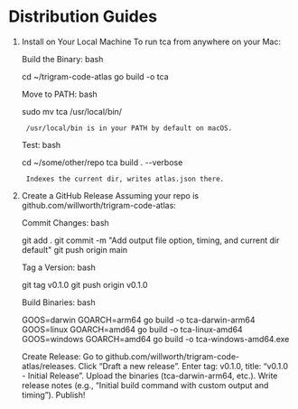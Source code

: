 # Distribution Guides
1. Install on Your Local Machine
To run tca from anywhere on your Mac:

    Build the Binary:
    bash

    cd ~/trigram-code-atlas
    go build -o tca

    Move to PATH:
    bash

    sudo mv tca /usr/local/bin/

        /usr/local/bin is in your PATH by default on macOS.
    Test:
    bash

    cd ~/some/other/repo
    tca build . --verbose

        Indexes the current dir, writes atlas.json there.

2. Create a GitHub Release
Assuming your repo is github.com/willworth/trigram-code-atlas:

    Commit Changes:
    bash

    git add .
    git commit -m "Add output file option, timing, and current dir default"
    git push origin main

    Tag a Version:
    bash

    git tag v0.1.0
    git push origin v0.1.0

    Build Binaries:
    bash

    GOOS=darwin GOARCH=arm64 go build -o tca-darwin-arm64
    GOOS=linux GOARCH=amd64 go build -o tca-linux-amd64
    GOOS=windows GOARCH=amd64 go build -o tca-windows-amd64.exe

    Create Release:
        Go to github.com/willworth/trigram-code-atlas/releases.
        Click “Draft a new release”.
        Enter tag: v0.1.0, title: “v0.1.0 - Initial Release”.
        Upload the binaries (tca-darwin-arm64, etc.).
        Write release notes (e.g., “Initial build command with custom output and timing”).
        Publish!


